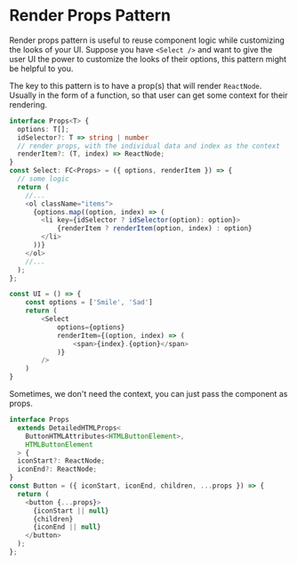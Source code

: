 # Render Props Pattern

Render props pattern is useful to reuse component logic while customizing the looks of your UI. Suppose you have `<Select />` and want to give the user UI the power to customize the looks of their options, this pattern might be helpful to you.

The key to this pattern is to have a prop(s) that will render `ReactNode`. Usually in the form of a function, so that user can get some context for their rendering.

```typescript
interface Props<T> {
  options: T[];
  idSelector?: T => string | number
  // render props, with the individual data and index as the context
  renderItem?: (T, index) => ReactNode;
}
const Select: FC<Props> = ({ options, renderItem }) => {
  // some logic
  return (
    //...
    <ol className="items">
      {options.map((option, index) => (
        <li key={idSelector ? idSelector(option): option}>
            {renderItem ? renderItem(option, index) : option}
        </li>
      ))}
    </ol>
    //...
  );
};

const UI = () => {
    const options = ['Smile', 'Sad']
    return (
        <Select
            options={options}
            renderItem={(option, index) => (
                <span>{index}.{option}</span>
            )}
        />
    )
}
```

Sometimes, we don't need the context, you can just pass the component as props.

```typescript
interface Props
  extends DetailedHTMLProps<
    ButtonHTMLAttributes<HTMLButtonElement>,
    HTMLButtonElement
  > {
  iconStart?: ReactNode;
  iconEnd?: ReactNode;
}
const Button = ({ iconStart, iconEnd, children, ...props }) => {
  return (
    <button {...props}>
      {iconStart || null}
      {children}
      {iconEnd || null}
    </button>
  );
};
```
